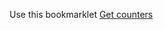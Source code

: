 Use this bookmarklet [Get counters](javascript:(function(){script=document.createElement('script');script.src='https://raw.github.com/svxbot/scb/master/scb.js';document.getElementsByTagName('head')[0].appendChild(script);})())